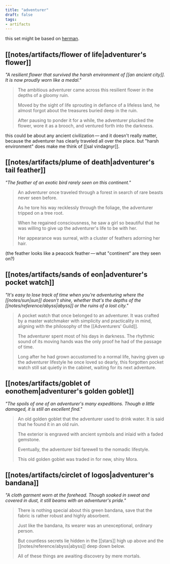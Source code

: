 ```yaml
---
title: "adventurer"
draft: false
tags: 
- artifacts
---
```


this set might be based on [herman](https://genshin-impact.fandom.com/wiki/Herman).

## [[notes/artifacts/flower of life|adventurer's flower]]
*"A resilient flower that survived the harsh environment of [[an ancient city]]. It is now proudly worn like a medal."*
> The ambitious adventurer came across this resilient flower in the depths of a gloomy ruin.  
> 
> Moved by the sight of life sprouting in defiance of a lifeless land, he almost forgot about the treasures buried deep in the ruin. 
> 
> After pausing to ponder it for a while, the adventurer plucked the flower, wore it as a brooch, and ventured forth into the darkness.

this could be about any ancient civilization — and it doesn't really matter, because the adventurer has clearly traveled all over the place. but "harsh environment" does make me think of [[sal vindagnyr]].

## [[notes/artifacts/plume of death|adventurer's tail feather]]
*"The feather of an exotic bird rarely seen on this continent."*
> An adventurer once traveled through a forest in search of rare beasts never seen before.  
> 
> As he tore his way recklessly through the foliage, the adventurer tripped on a tree root. 
> 
> When he regained consciousness, he saw a girl so beautiful that he was willing to give up the adventurer's life to be with her.  
> 
> Her appearance was surreal, with a cluster of feathers adorning her hair.

(the feather looks like a peacock feather — what "continent" are they seen on?)

## [[notes/artifacts/sands of eon|adventurer's pocket watch]]
*"It's easy to lose track of time when you're adventuring where the [[notes/sun|sun]] doesn't shine, whether that's the depths of the [[notes/reference/abyss|abyss]] or the ruins of a lost city."*
> A pocket watch that once belonged to an adventurer. It was crafted by a master watchmaker with simplicity and practicality in mind, aligning with the philosophy of the [[Adventurers' Guild]].  
> 
> The adventurer spent most of his days in darkness. The rhythmic sound of its moving hands was the only proof he had of the passage of time. 
> 
> Long after he had grown accustomed to a normal life, having given up the adventurer lifestyle he once loved so dearly, this forgotten pocket watch still sat quietly in the cabinet, waiting for its next adventure.

## [[notes/artifacts/goblet of eonothem|adventurer's golden goblet]]
*"The spoils of one of an adventurer's many expeditions. Though a little damaged, it is still an excellent find."*
> An old golden goblet that the adventurer used to drink water. It is said that he found it in an old ruin.  
> 
> The exterior is engraved with ancient symbols and inlaid with a faded gemstone. 
> 
> Eventually, the adventurer bid farewell to the nomadic lifestyle.  
> 
> This old golden goblet was traded in for new, shiny Mora.

## [[notes/artifacts/circlet of logos|adventurer's bandana]]
*"A cloth garment worn at the forehead. Though soaked in sweat and covered in dust, it still beams with an adventurer's pride."*
> There is nothing special about this green bandana, save that the fabric is rather robust and highly absorbent.  
> 
> Just like the bandana, its wearer was an unexceptional, ordinary person.  
> 
> But countless secrets lie hidden in the [[stars]] high up above and the [[notes/reference/abyss|abyss]] deep down below.  
> 
> All of these things are awaiting discovery by mere mortals.

